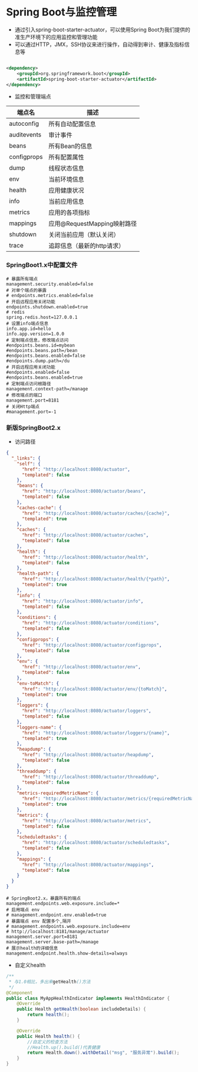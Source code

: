 # Spring Boot与监控管理

* 通过引入spring-boot-starter-actuator，可以使用Spring Boot为我们提供的准生产环境下的应用监控和管理功能
* 可以通过HTTP，JMX，SSH协议来进行操作，自动得到审计、健康及指标信息等

```xml

<dependency>
    <groupId>org.springframework.boot</groupId>
    <artifactId>spring-boot-starter-actuator</artifactId>
</dependency>
```

* 监控和管理端点

| 端点名   | 描述 |
| ----         | ---- |
| autoconfig   | 所有自动配置信息 |
| auditevents  | 审计事件         |  
| beans        | 所有Bean的信息   |
| configprops  | 所有配置属性 |
| dump         | 线程状态信息 |
| env          | 当前环境信息 |
| health       | 应用健康状况 |
| info         | 当前应用信息 |
| metrics      | 应用的各项指标    |
| mappings     | 应用@RequestMapping映射路径 |
| shutdown     | 关闭当前应用（默认关闭）     | 
| trace        | 追踪信息（最新的http请求）   |

### SpringBoot1.x中配置文件

```properties
# 暴露所有端点
management.security.enabled=false
# 对单个端点的暴露
# endpoints.metrics.enabled=false
# 开启远程应用关闭功能
endpoints.shutdown.enabled=true
# redis
spring.redis.host=127.0.0.1
# 设置info端点信息
info.app.id=hello
info.app.version=1.0.0
# 定制端点信息，修改端点访问
#endpoints.beans.id=mybean
#endpoints.beans.path=/bean
#endpoints.beans.enabled=false
#endpoints.dump.path=/du
# 开启远程应用关闭功能
#endpoints.enabled=false
#endpoints.beans.enabled=true
# 定制端点访问根路径
management.context-path=/manage
# 修改端点的端口
management.port=8181
# 关闭Http端点
#management.port=-1
```

### 新版SpringBoot2.x

* 访问路径

```json
{
  "_links": {
    "self": {
      "href": "http://localhost:8080/actuator",
      "templated": false
    },
    "beans": {
      "href": "http://localhost:8080/actuator/beans",
      "templated": false
    },
    "caches-cache": {
      "href": "http://localhost:8080/actuator/caches/{cache}",
      "templated": true
    },
    "caches": {
      "href": "http://localhost:8080/actuator/caches",
      "templated": false
    },
    "health": {
      "href": "http://localhost:8080/actuator/health",
      "templated": false
    },
    "health-path": {
      "href": "http://localhost:8080/actuator/health/{*path}",
      "templated": true
    },
    "info": {
      "href": "http://localhost:8080/actuator/info",
      "templated": false
    },
    "conditions": {
      "href": "http://localhost:8080/actuator/conditions",
      "templated": false
    },
    "configprops": {
      "href": "http://localhost:8080/actuator/configprops",
      "templated": false
    },
    "env": {
      "href": "http://localhost:8080/actuator/env",
      "templated": false
    },
    "env-toMatch": {
      "href": "http://localhost:8080/actuator/env/{toMatch}",
      "templated": true
    },
    "loggers": {
      "href": "http://localhost:8080/actuator/loggers",
      "templated": false
    },
    "loggers-name": {
      "href": "http://localhost:8080/actuator/loggers/{name}",
      "templated": true
    },
    "heapdump": {
      "href": "http://localhost:8080/actuator/heapdump",
      "templated": false
    },
    "threaddump": {
      "href": "http://localhost:8080/actuator/threaddump",
      "templated": false
    },
    "metrics-requiredMetricName": {
      "href": "http://localhost:8080/actuator/metrics/{requiredMetricName}",
      "templated": true
    },
    "metrics": {
      "href": "http://localhost:8080/actuator/metrics",
      "templated": false
    },
    "scheduledtasks": {
      "href": "http://localhost:8080/actuator/scheduledtasks",
      "templated": false
    },
    "mappings": {
      "href": "http://localhost:8080/actuator/mappings",
      "templated": false
    }
  }
}
```

```properties
# SpringBoot2.x，暴露所有的端点
management.endpoints.web.exposure.include=*
# 启用端点 env
# management.endpoint.env.enabled=true
# 暴露端点 env 配置多个,隔开
# management.endpoints.web.exposure.include=env
# http://localhost:8181/manage/actuator
management.server.port=8181
management.server.base-path=/manage
# 展示health的详细信息
management.endpoint.health.show-details=always
```

* 自定义health

```java
/**
 * 与1.0相比，多出来getHealth()方法
 */
@Component
public class MyAppHealthIndicator implements HealthIndicator {
    @Override
    public Health getHealth(boolean includeDetails) {
        return health();
    }

    @Override
    public Health health() {
        //自定义的检查方法
        //Health.up().build()代表健康
        return Health.down().withDetail("msg", "服务异常").build();
    }
}

```






